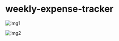 # weekly-expense-tracker 

![img1](https://user-images.githubusercontent.com/69970334/168528695-0ddf5462-71ae-4725-a7c2-81a13e93d97b.png)

![img2](https://user-images.githubusercontent.com/69970334/168528699-4731830c-3eeb-493f-aae3-d71e5dff6879.png)
